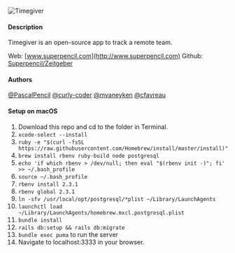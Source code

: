 ![Timegiver](https://www.dropbox.com/s/o4dz019l4yfs2ud/Screenshot%202016-08-23%2021.51.18.png?dl=0)

#### Description
Timegiver is an open-source app to track a remote team.

Web: [www.superpencil.com](http://www.superpencil.com)
Github: [Superpencil/Zeitgeber](http://github.com/Superpencil/Zeitgeber)

#### Authors
[@PascalPencil](http://github.com/pascalpencil)
[@curly-coder](http://github.com/curly-coder)
[@mvaneyken](http://github.com/mvaneyken)
[@cfavreau](http://github.com/cfavreau)

#### Setup on macOS
1. Download this repo and cd to the folder in Terminal.
2. `xcode-select --install`
3. `ruby -e "$(curl -fsSL https://raw.githubusercontent.com/Homebrew/install/master/install)"`
4. `brew install rbenv ruby-build node postgresql`
5. `echo 'if which rbenv > /dev/null; then eval "$(rbenv init -)"; fi' >> ~/.bash_profile`
6. `source ~/.bash_profile`
7. `rbenv install 2.3.1`
8. `rbenv global 2.3.1`
9. `ln -sfv /usr/local/opt/postgresql/*plist ~/Library/LaunchAgents`
10. `launchctl load ~/Library/LaunchAgents/homebrew.mxcl.postgresql.plist`
11. `bundle install`
12. `rails db:setup && rails db:migrate`
13. `bundle exec puma` to run the server
14. Navigate to localhost:3333 in your browser.
